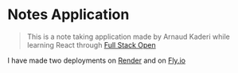 # Notes Application

> This is a note taking application made by Arnaud Kaderi while learning React through [Full Stack Open](https://fullstackopen.com/en/)

I have made two deployments on [Render](https://notes-backend-tdpp.onrender.com/) and on [Fly.io](https://polished-wind-2400.fly.dev/)
